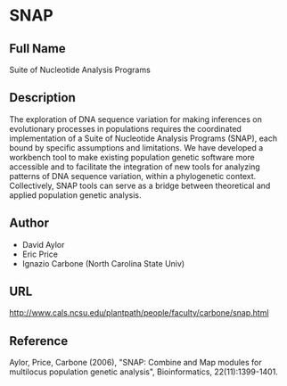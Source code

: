 # SNAP

## Full Name
Suite of Nucleotide Analysis Programs

## Description
The exploration of DNA sequence variation for making inferences on evolutionary processes in populations requires the coordinated implementation of a Suite of Nucleotide Analysis Programs (SNAP), each bound by specific assumptions and limitations. We have developed a workbench tool to make existing population genetic software more accessible and to facilitate the integration of new tools for analyzing patterns of DNA sequence variation, within a phylogenetic context. Collectively, SNAP tools can serve as a bridge between theoretical and applied population genetic analysis.

## Author
* David Aylor
* Eric Price
* Ignazio Carbone (North Carolina State Univ)

## URL
http://www.cals.ncsu.edu/plantpath/people/faculty/carbone/snap.html

## Reference
Aylor, Price, Carbone (2006), "SNAP: Combine and Map modules for multilocus population genetic analysis", Bioinformatics, 22(11):1399-1401.